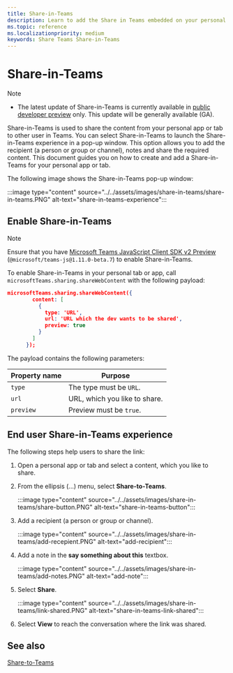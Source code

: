 ```yaml
---
title: Share-in-Teams
description: Learn to add the Share in Teams embedded on your personal app or tab
ms.topic: reference
ms.localizationpriority: medium
keywords: Share Teams Share-in-Teams
---
```

# Share-in-Teams

> [!NOTE]
> * The latest update of Share-in-Teams is currently available in [public developer preview](../../resources/dev-preview/developer-preview-intro.md) only. This update will be generally available (GA).

Share-in-Teams is used to share the content from your personal app or tab to other user in Teams. You can select Share-in-Teams to launch the Share-in-Teams experience in a pop-up window. This option allows you to add the recipient (a person or group or channel), notes and share the required content. This document guides you on how to create and add a Share-in-Teams for your personal app or tab.

The following image shows the Share-in-Teams pop-up window:

:::image type="content" source="../../assets/images/share-in-teams/share-in-teams.PNG" alt-text="share-in-teams-experience":::

## Enable Share-in-Teams

> [!NOTE]
> Ensure that you have [Microsoft Teams JavaScript Client SDK v2 Preview](/javascript/api/overview/msteams-client?view=msteams-client-js-beta&preserve-view=true&branch=pr-en-us-5129) (`@microsoft/teams-js@1.11.0-beta.7`) to enable Share-in-Teams.

To enable Share-in-Teams in your personal tab or app,
call `microsoftTeams.sharing.shareWebContent` with the following payload:

```json
microsoftTeams.sharing.shareWebContent({
        content: [
          {
            type: 'URL',
            url: 'URL which the dev wants to be shared',
            preview: true
          }
        ]
      });
```

The payload contains the following parameters:

| Property name | Purpose |
|---|---|
| `type` | The type must be `URL`. |
| `url` | URL, which you like to share. |
| `preview` | Preview must be `true`. |

## End user Share-in-Teams experience

The following steps help users to share the link:

1. Open a personal app or tab and select a content, which you like to share.

2. From the ellipsis (...) menu, select **Share-to-Teams**.

   :::image type="content" source="../../assets/images/share-in-teams/share-button.PNG" alt-text="share-in-teams-button":::

3. Add a recipient (a person or group or channel).

   :::image type="content" source="../../assets/images/share-in-teams/add-recepient.PNG" alt-text="add-recipient":::

4. Add a note in the **say something about this** textbox.

   :::image type="content" source="../../assets/images/share-in-teams/add-notes.PNG" alt-text="add-note":::

5. Select **Share**.

   :::image type="content" source="../../assets/images/share-in-teams/link-shared.PNG" alt-text="share-in-teams-link-shared":::

6. Select **View** to reach the conversation where the link was shared.

## See also

[Share-to-Teams](~/concepts/build-and-test/share-to-teams.md)
